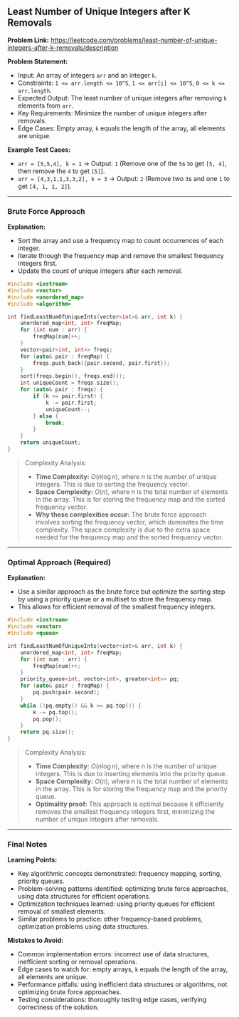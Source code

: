 ## Least Number of Unique Integers after K Removals

**Problem Link:** https://leetcode.com/problems/least-number-of-unique-integers-after-k-removals/description

**Problem Statement:**
- Input: An array of integers `arr` and an integer `k`.
- Constraints: `1 <= arr.length <= 10^5`, `1 <= arr[i] <= 10^5`, `0 <= k <= arr.length`.
- Expected Output: The least number of unique integers after removing `k` elements from `arr`.
- Key Requirements: Minimize the number of unique integers after removals.
- Edge Cases: Empty array, `k` equals the length of the array, all elements are unique.

**Example Test Cases:**
- `arr = [5,5,4], k = 1` -> Output: `1` (Remove one of the `5`s to get `[5, 4]`, then remove the `4` to get `[5]`).
- `arr = [4,3,1,1,3,3,2], k = 3` -> Output: `2` (Remove two `3`s and one `1` to get `[4, 1, 1, 2]`).

---

### Brute Force Approach

**Explanation:**
- Sort the array and use a frequency map to count occurrences of each integer.
- Iterate through the frequency map and remove the smallest frequency integers first.
- Update the count of unique integers after each removal.

```cpp
#include <iostream>
#include <vector>
#include <unordered_map>
#include <algorithm>

int findLeastNumOfUniqueInts(vector<int>& arr, int k) {
    unordered_map<int, int> freqMap;
    for (int num : arr) {
        freqMap[num]++;
    }
    vector<pair<int, int>> freqs;
    for (auto& pair : freqMap) {
        freqs.push_back({pair.second, pair.first});
    }
    sort(freqs.begin(), freqs.end());
    int uniqueCount = freqs.size();
    for (auto& pair : freqs) {
        if (k >= pair.first) {
            k -= pair.first;
            uniqueCount--;
        } else {
            break;
        }
    }
    return uniqueCount;
}
```

> Complexity Analysis:
> - **Time Complexity:** $O(n \log n)$, where $n$ is the number of unique integers. This is due to sorting the frequency vector.
> - **Space Complexity:** $O(n)$, where $n$ is the total number of elements in the array. This is for storing the frequency map and the sorted frequency vector.
> - **Why these complexities occur:** The brute force approach involves sorting the frequency vector, which dominates the time complexity. The space complexity is due to the extra space needed for the frequency map and the sorted frequency vector.

---

### Optimal Approach (Required)

**Explanation:**
- Use a similar approach as the brute force but optimize the sorting step by using a priority queue or a multiset to store the frequency map.
- This allows for efficient removal of the smallest frequency integers.

```cpp
#include <iostream>
#include <vector>
#include <queue>

int findLeastNumOfUniqueInts(vector<int>& arr, int k) {
    unordered_map<int, int> freqMap;
    for (int num : arr) {
        freqMap[num]++;
    }
    priority_queue<int, vector<int>, greater<int>> pq;
    for (auto& pair : freqMap) {
        pq.push(pair.second);
    }
    while (!pq.empty() && k >= pq.top()) {
        k -= pq.top();
        pq.pop();
    }
    return pq.size();
}
```

> Complexity Analysis:
> - **Time Complexity:** $O(n \log n)$, where $n$ is the number of unique integers. This is due to inserting elements into the priority queue.
> - **Space Complexity:** $O(n)$, where $n$ is the total number of elements in the array. This is for storing the frequency map and the priority queue.
> - **Optimality proof:** This approach is optimal because it efficiently removes the smallest frequency integers first, minimizing the number of unique integers after removals.

---

### Final Notes

**Learning Points:**
- Key algorithmic concepts demonstrated: frequency mapping, sorting, priority queues.
- Problem-solving patterns identified: optimizing brute force approaches, using data structures for efficient operations.
- Optimization techniques learned: using priority queues for efficient removal of smallest elements.
- Similar problems to practice: other frequency-based problems, optimization problems using data structures.

**Mistakes to Avoid:**
- Common implementation errors: incorrect use of data structures, inefficient sorting or removal operations.
- Edge cases to watch for: empty arrays, `k` equals the length of the array, all elements are unique.
- Performance pitfalls: using inefficient data structures or algorithms, not optimizing brute force approaches.
- Testing considerations: thoroughly testing edge cases, verifying correctness of the solution.